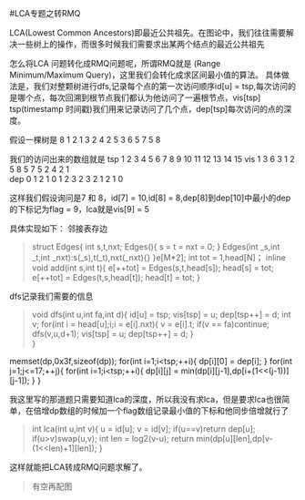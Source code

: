 #LCA专题之转RMQ

LCA(Lowest Common Ancestors)即最近公共祖先。在图论中，我们往往需要解决一些树上的操作，而很多时候我们需要求出某两个结点的最近公共祖先

怎么将LCA 问题转化成RMQ问题呢，所谓RMQ就是 (Range Minimum/Maximum Query)，这里我们会转化成求区间最小值的算法。
具体做法是，我们对整颗树进行dfs,记录每个点的第一次访问顺序id[u] = tsp,每次访问的是哪个点，每次回溯到根节点我们都认为他访问了一遍根节点，vis[tsp]
tsp(timestamp 时间戳)我们用来记录访问了几个点，dep[tsp]每次访问的点的深度。

假设一棵树是
    8
    1 2
    1 3
    2 4
    2 5
    3 6
    5 7
    5 8

我们的访问出来的数组就是
    tsp 1 2 3 4 5 6 7 8 9 10 11 12 13 14 15
    vis 1 3 6 3 1 2 5 8 5  7  5  2  4  2  1  
    dep 0 1 2 1 0 1 2 3 2  3  2  1  2  1  0 

这样我们假设询问是7 和 8，id[7] = 10,id[8] = 8,dep[8]到dep[10]中最小的dep的下标记为flag = 9，lca就是vis[9] = 5

具体实现如下：
邻接表存边
>struct Edges{
	int s,t,nxt;
	Edges(){
		s = t = nxt = 0;
	}
	Edges(int _s,int _t,int _nxt):s(_s),t(_t),nxt(_nxt){}
}e[M*2];
int tot = 1,head[N]；
inline void add(int s,int t){
	e[++tot] = Edges(s,t,head[s]);
	head[s] = tot;
	e[++tot] = Edges(t,s,head[t]);
	head[t] = tot;
}

dfs记录我们需要的信息
>void dfs(int u,int fa,int d){
	id[u] = tsp;
	vis[tsp] = u;
	dep[tsp++] = d;
	int v;
	for(int i = head[u];i;i = e[i].nxt){
		v = e[i].t;
		if(v == fa)continue;
		dfs(v,u,d+1);
		vis[tsp] = u;
		dep[tsp++] = d;
	}	
}

>
memset(dp,0x3f,sizeof(dp));
for(int i=1;i<tsp;++i){
	dp[i][0] = dep[i];
}
for(int j=1;j<=17;++j){
	for(int i=1;i<tsp;++i){
		dp[i][j] = min(dp[i][j-1],dp[i+(1<<(j-1))][j-1]);
	}
}

我这里写的那道题只需要知道lca的深度，所以我没有求lca，但是要求lca也很简单，在倍增dp数组的时候加一个flag数组记录最小值的下标和他同步倍增就行了
>int lca(int u,int v){
	u = id[u];
	v = id[v];
	if(u==v)return dep[u];
	if(u>v)swap(u,v);
	int len = log2(v-u);
	return min(dp[u][len],dp[v-(1<<len)+1][len]);
}

这样就能把LCA转成RMQ问题求解了。

>有空再配图